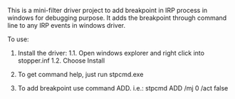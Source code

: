 This is a mini-filter driver project to add breakpoint in IRP process in windows for debugging purpose.
It adds the breakpoint through command line to any IRP events in windows driver.

To use:
1. Install the driver:
1.1. Open windows explorer and right click into stopper.inf
1.2. Choose Install

2. To get command help, just run stpcmd.exe

3. To add breakpoint use command ADD.
   i.e.: stpcmd ADD /mj 0 /act false